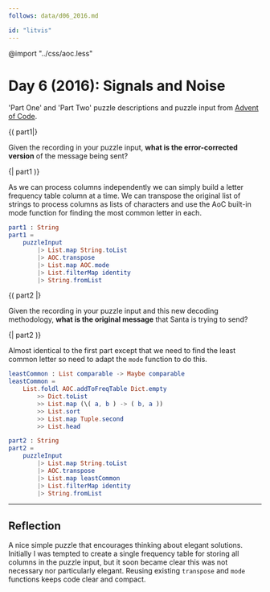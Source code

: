 ```yaml
---
follows: data/d06_2016.md

id: "litvis"
---
```


@import "../css/aoc.less"

# Day 6 (2016): Signals and Noise

'Part One' and 'Part Two' puzzle descriptions and puzzle input from [Advent of Code](https://adventofcode.com/2016/day/6).

{( part1|}

Given the recording in your puzzle input, **what is the error-corrected version** of the message being sent?

{| part1 )}

As we can process columns independently we can simply build a letter frequency table column at a time. We can transpose the original list of strings to process columns as lists of characters and use the AoC built-in mode function for finding the most common letter in each.

```elm {l r}
part1 : String
part1 =
    puzzleInput
        |> List.map String.toList
        |> AOC.transpose
        |> List.map AOC.mode
        |> List.filterMap identity
        |> String.fromList
```

{( part2 |}

Given the recording in your puzzle input and this new decoding methodology, **what is the original message** that Santa is trying to send?

{| part2 )}

Almost identical to the first part except that we need to find the least common letter so need to adapt the `mode` function to do this.

```elm {l}
leastCommon : List comparable -> Maybe comparable
leastCommon =
    List.foldl AOC.addToFreqTable Dict.empty
        >> Dict.toList
        >> List.map (\( a, b ) -> ( b, a ))
        >> List.sort
        >> List.map Tuple.second
        >> List.head
```

```elm {l r}
part2 : String
part2 =
    puzzleInput
        |> List.map String.toList
        |> AOC.transpose
        |> List.map leastCommon
        |> List.filterMap identity
        |> String.fromList
```

---

## Reflection

A nice simple puzzle that encourages thinking about elegant solutions. Initially I was tempted to create a single frequency table for storing all columns in the puzzle input, but it soon became clear this was not necessary nor particularly elegant. Reusing existing `transpose` and `mode` functions keeps code clear and compact.
